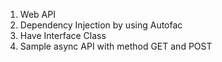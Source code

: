 1. Web API
2. Dependency Injection by using Autofac
3. Have Interface Class
4. Sample async API with method GET and POST
